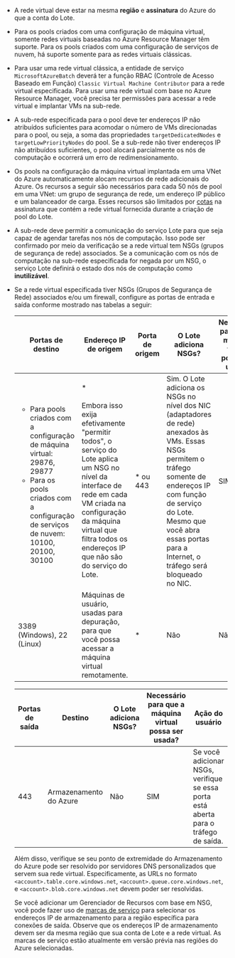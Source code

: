 - A rede virtual deve estar na mesma **região** e **assinatura** do Azure do que a conta do Lote.

- Para os pools criados com uma configuração de máquina virtual, somente redes virtuais baseadas no Azure Resource Manager têm suporte. Para os pools criados com uma configuração de serviços de nuvem, há suporte somente para as redes virtuais clássicas.
  
- Para usar uma rede virtual clássica, a entidade de serviço `MicrosoftAzureBatch` deverá ter a função RBAC (Controle de Acesso Baseado em Função) `Classic Virtual Machine Contributor` para a rede virtual especificada. Para usar uma rede virtual com base no Azure Resource Manager, você precisa ter permissões para acessar a rede virtual e implantar VMs na sub-rede.

- A sub-rede especificada para o pool deve ter endereços IP não atribuídos suficientes para acomodar o número de VMs direcionadas para o pool, ou seja, a soma das propriedades `targetDedicatedNodes` e `targetLowPriorityNodes` do pool. Se a sub-rede não tiver endereços IP não atribuídos suficientes, o pool alocará parcialmente os nós de computação e ocorrerá um erro de redimensionamento. 

- Os pools na configuração da máquina virtual implantada em uma VNet do Azure automaticamente alocam recursos de rede adicionais do Azure. Os recursos a seguir são necessários para cada 50 nós de pool em uma VNet: um grupo de segurança de rede, um endereço IP público e um balanceador de carga. Esses recursos são limitados por [cotas](../articles/batch/batch-quota-limit.md) na assinatura que contém a rede virtual fornecida durante a criação de pool do Lote.

- A sub-rede deve permitir a comunicação do serviço Lote para que seja capaz de agendar tarefas nos nós de computação. Isso pode ser confirmado por meio da verificação se a rede virtual tem NSGs (grupos de segurança de rede) associados. Se a comunicação com os nós de computação na sub-rede especificada for negada por um NSG, o serviço Lote definirá o estado dos nós de computação como **inutilizável**. 

- Se a rede virtual especificada tiver NSGs (Grupos de Segurança de Rede) associados e/ou um firewall, configure as portas de entrada e saída conforme mostrado nas tabelas a seguir:


  |    Portas de destino    |    Endereço IP de origem      |   Porta de origem    |    O Lote adiciona NSGs?    |    Necessário para que a máquina virtual possa ser usada?    |    Ação do usuário   |
  |---------------------------|---------------------------|----------------------------|----------------------------|-------------------------------------|-----------------------|
  |   <ul><li>Para pools criados com a configuração de máquina virtual: 29876, 29877</li><li>Para os pools criados com a configuração de serviços de nuvem: 10100, 20100, 30100</li></ul>        |    * <br /><br />Embora isso exija efetivamente "permitir todos", o serviço do Lote aplica um NSG no nível da interface de rede em cada VM criada na configuração da máquina virtual que filtra todos os endereços IP que não são do serviço do Lote. | * ou 443 |    Sim. O Lote adiciona os NSGs no nível dos NIC (adaptadores de rede) anexados às VMs. Essas NSGs permitem o tráfego somente de endereços IP com função de serviço do Lote. Mesmo que você abra essas portas para a Internet, o tráfego será bloqueado no NIC. |    SIM  |  Não é necessário especificar um NSG, pois o Lote permite somente os endereços IP do Lote. <br /><br /> No entanto, se você especificar um NSG, verifique se essas portas estão abertas para tráfego de entrada.|
  |    3389 (Windows), 22 (Linux)               |    Máquinas de usuário, usadas para depuração, para que você possa acessar a máquina virtual remotamente.    |   *  | Não                                     |    Não                     |    Adicione os NSGs se quiser permitir o acesso remoto (RDP ou SSH) à máquina virtual.   |                                


  |    Portas de saída    |    Destino    |    O Lote adiciona NSGs?    |    Necessário para que a máquina virtual possa ser usada?    |    Ação do usuário    |
  |------------------------|-------------------|----------------------------|-------------------------------------|------------------------|
  |    443    |    Armazenamento do Azure    |    Não     |    SIM    |    Se você adicionar NSGs, verifique se essa porta está aberta para o tráfego de saída.    |

   Além disso, verifique se seu ponto de extremidade do Armazenamento do Azure pode ser resolvido por servidores DNS personalizados que servem sua rede virtual. Especificamente, as URLs no formato `<account>.table.core.windows.net`, `<account>.queue.core.windows.net`, e `<account>.blob.core.windows.net` devem poder ser resolvidas. 

   Se você adicionar um Gerenciador de Recursos com base em NSG, você pode fazer uso de [marcas de serviço](../articles/virtual-network/security-overview.md#service-tags) para selecionar os endereços IP de armazenamento para a região específica para conexões de saída. Observe que os endereços IP de armazenamento devem ser da mesma região que sua conta de Lote e a rede virtual. As marcas de serviço estão atualmente em versão prévia nas regiões do Azure selecionadas.